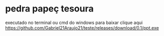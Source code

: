# pedra papeç tesoura
executado no terminal ou cmd do windows
para baixar clique aqui
https://github.com/Gabriel21Araujo21/teste/releases/download/0.1/ppt.exe
